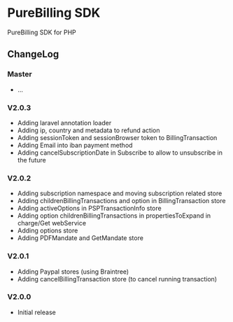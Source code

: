 PureBilling SDK
================

PureBilling SDK for PHP

## ChangeLog

### Master

- ...

### V2.0.3

- Adding laravel annotation loader
- Adding ip, country and metadata to refund action
- Adding sessionToken and sessionBrowser token to BillingTransaction
- Adding Email into iban payment method
- Adding cancelSubscriptionDate in Subscribe to allow to unsubscribe in the future

### V2.0.2

- Adding subscription namespace and moving subscription related store
- Adding childrenBillingTransactions and option in BillingTransaction store
- Adding activeOptions in PSPTransactionInfo store
- Adding option childrenBillingTransactions in propertiesToExpand in charge/Get webService
- Adding options store
- Adding PDFMandate and GetMandate store

### V2.0.1

- Adding Paypal stores (using Braintree)
- Adding cancelBillingTransaction store (to cancel running transaction)

### V2.0.0


- Initial release
